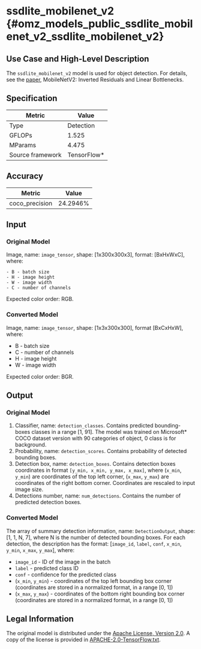 # ssdlite_mobilenet_v2 {#omz_models_public_ssdlite_mobilenet_v2_ssdlite_mobilenet_v2}

## Use Case and High-Level Description

The `ssdlite_mobilenet_v2` model is used for object detection. For details, see the [paper](https://arxiv.org/abs/1801.04381), MobileNetV2: Inverted Residuals and Linear Bottlenecks.

## Specification

| Metric            | Value         |
|-------------------|---------------|
| Type              | Detection     |
| GFLOPs            | 1.525         |
| MParams           | 4.475         |
| Source framework  | TensorFlow\*  |

## Accuracy

| Metric | Value |
| ------ | ----- |
| coco_precision | 24.2946%|

## Input

### Original Model

Image, name: `image_tensor`, shape: [1x300x300x3], format: [BxHxWxC],
   where:

    - B - batch size
    - H - image height
    - W - image width
    - C - number of channels

   Expected color order: RGB.

### Converted Model

Image, name: `image_tensor`, shape: [1x3x300x300], format [BxCxHxW],
where:

   - B - batch size
   - C - number of channels
   - H - image height
   - W - image width

Expected color order: BGR.

## Output

### Original Model

1. Classifier, name: `detection_classes`. Contains predicted bounding-boxes classes in a range [1, 91]. The model was trained on Microsoft\* COCO dataset version with 90 categories of object, 0 class is for background.
2. Probability, name: `detection_scores`. Contains probability of detected bounding boxes.
3. Detection box, name: `detection_boxes`. Contains detection boxes coordinates in format `[y_min, x_min, y_max, x_max]`, where (`x_min`, `y_min`)  are coordinates of the top left corner, (`x_max`, `y_max`) are coordinates of the right bottom corner. Coordinates are rescaled to input image size.
4. Detections number, name: `num_detections`. Contains the number of predicted detection boxes.

### Converted Model

The array of summary detection information, name: `DetectionOutput`, shape: [1, 1, N, 7], where N is the number of detected
bounding boxes. For each detection, the description has the format:
[`image_id`, `label`, `conf`, `x_min`, `y_min`, `x_max`, `y_max`],
    where:

   - `image_id` - ID of the image in the batch
   - `label` - predicted class ID
   - `conf` - confidence for the predicted class
   - (`x_min`, `y_min`) - coordinates of the top left bounding box corner (coordinates are stored in a normalized format, in a range [0, 1])
   - (`x_max`, `y_max`) - coordinates of the bottom right bounding box corner  (coordinates are stored in a normalized format, in a range [0, 1])

## Legal Information

The original model is distributed under the
[Apache License, Version 2.0](https://raw.githubusercontent.com/tensorflow/models/master/LICENSE).
A copy of the license is provided in [APACHE-2.0-TensorFlow.txt](../licenses/APACHE-2.0-TensorFlow.txt).

